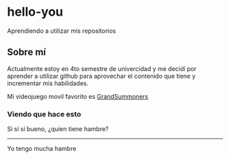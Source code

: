 # hello-you
Aprendiendo a utilizar mis repositorios

## Sobre mí
Actualmente estoy en 4to semestre de univercidad y me decidí por aprender a utilizar github para aprovechar el contenido que tiene y incrementar mis habilidades.

Mi videojuego movil favorito es [GrandSummoners](https://global.grandsummoners.com)

### Viendo que hace esto
Si sí sí bueno, ¿quien tiene hambre?

____

Yo tengo mucha hambre
